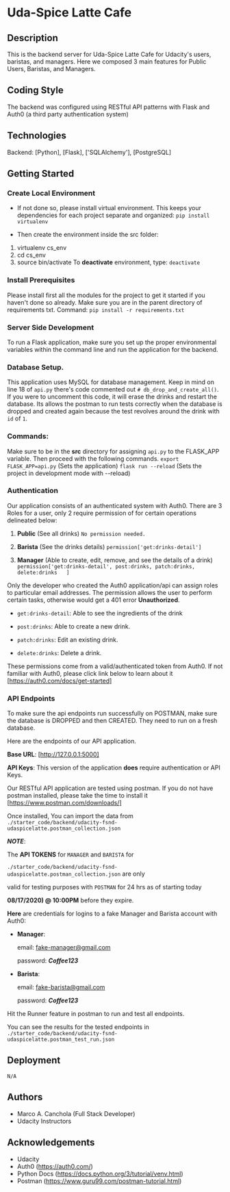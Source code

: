 # Uda-Spice Latte Cafe

  ## Description
  This is the backend server for Uda-Spice Latte Cafe for Udacity's users,
  baristas, and managers. Here we composed 3 main features for Public Users,
  Baristas, and Managers.

  ## Coding Style
  The backend was configured using RESTful API patterns with Flask and Auth0 (a third party authentication system)

  ## Technologies
  Backend: [Python], [Flask], ['SQLAlchemy'], [PostgreSQL]

  ## Getting Started

  ### Create Local Environment
  - If not done so, please install virtual environment. This keeps your dependencies for each project separate and organized:  `pip install virtualenv`

  - Then create the environment inside the src folder:
  1. virtualenv cs_env
  2. cd cs_env
  3. source bin/activate
  To **deactivate** environment, type: `deactivate`

  ### Install Prerequisites
  Please install first all the modules for the project to get it started if you
  haven't done so already. Make sure you are in the parent directory of requirements
  txt.
  Command: `pip install -r requirements.txt`

  ### Server Side Development
  To run a Flask application, make sure you set up the proper environmental variables
  within the command line and run the application for the backend.

  ### Database Setup.
  This application uses MySQL for database management. Keep in mind on line 18 of
  `api.py` there's code commented out `# db_drop_and_create_all()`. If you were to
  uncomment this code, it will erase the drinks and restart the database. Its allows
  the postman to run tests correctly when the database is dropped and created again
  because the test revolves around the drink with `id` of `1`.


  ### Commands:
  Make sure to be in the **src** directory for assigning `api.py` to the FLASK_APP
  variable. Then proceed with the following commands.
  `export FLASK_APP=api.py`  (Sets the application)
  `flask run --reload` (Sets the project in development mode with --reload)

  ### Authentication
  Our application consists of an authenticated system with Auth0. There are 3 Roles
  for a user, only 2 require permission of for certain operations delineated below:

  1. **Public** (See all drinks)
    `No permission needed.`

  2. **Barista** (See the drinks details)
    `permission['get:drinks-detail']`

  3. **Manager** (Able to create, edit, remove, and see the details of a drink)
    `permission['get:drinks-detail', post:drinks, patch:drinks, delete:drinks	]`

  Only the developer who created the Auth0 application/api can assign roles to
  particular email addresses. The permission allows the user to perform certain tasks,
  otherwise would get a 401 error **Unauthorized**.

  - `get:drinks-detail`: Able to see the ingredients of the drink

  - `post:drinks`: Able to create a new drink.

  - `patch:drinks`: Edit an existing drink.

  - `delete:drinks`: Delete a drink.


  These permissions come from a valid/authenticated token from Auth0. If not familiar
  with Auth0, please click link below to learn about it [https://auth0.com/docs/get-started]

  ### API Endpoints
  To make sure the api endpoints run successfully on POSTMAN, make
  sure the database is DROPPED and then CREATED. They need to run
  on a fresh database.

  Here are the endpoints of our API application.


  **Base URL**: [http://127.0.0.1:5000]

  **API Keys**: This version of the application **does**  require authentication or API Keys.


  Our RESTful API application are tested using postman.
  If you do not have postman installed, please take the time to install it
  [https://www.postman.com/downloads/]

  Once installed, You can import the data from
  `./starter_code/backend/udacity-fsnd-udaspicelatte.postman_collection.json`

  ***NOTE***:

  The **API TOKENS** for `MANAGER` and `BARISTA` for

  `./starter_code/backend/udacity-fsnd-udaspicelatte.postman_collection.json` are only

  valid for testing purposes with `POSTMAN` for 24 hrs as of starting today

  **08/17/2020) @ 10:00PM** before they expire.

  **Here** are credentials for logins to a fake Manager and Barista account with Auth0:

  - **Manager**:

    email: fake-manager@gmail.com

    password: ***Coffee123***

  - **Barista**:

      email: fake-barista@gmail.com

      password: ***Coffee123***

  Hit the Runner feature in postman to run and test all endpoints.

  You can see the results for the tested endpoints in
  `./starter_code/backend/udacity-fsnd-udaspicelatte.postman_test_run.json`

  ## Deployment
  `N/A`

  ## Authors
  - Marco A. Canchola (Full Stack Developer)
  - Udacity Instructors

  ## Acknowledgements
  - Udacity
  - Auth0 (https://auth0.com/)
  - Python Docs (https://docs.python.org/3/tutorial/venv.html)
  - Postman (https://www.guru99.com/postman-tutorial.html)
